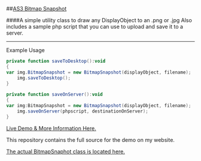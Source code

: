 ##[AS3 Bitmap Snapshot](http://www.quietless.com/kitchen/dynamically-create-an-image-in-flash-and-save-it-to-the-desktop-or-server/)

####A simple utility class to draw any DisplayObject to an .png or .jpg
Also includes a sample php script that you can use to upload and save it to a server.
***
Example Usage
```actionscript
private function saveToDesktop():void
{    
var img.BitmapSnapshot = new BitmapSnapshot(displayObject, filename);
    img.saveToDesktop();
}
 
private function saveOnServer():void
{
var img:BitmapSnapshot = new BitmapSnapshot(displayObject, filename);
    img.saveOnServer(phpscript, destinationOnServer);
}
```
[Live Demo & More Information Here.](http://www.quietless.com/kitchen/dynamically-create-an-image-in-flash-and-save-it-to-the-desktop-or-server/)

This repository contains the full source for the demo on my website.

[The actual BitmapSnaphot class is located here.](http://github.com/braitsch/as3-bitmap-snapshot/blob/master/libs/com/quietless/bitmap/BitmapSnapshot.as)